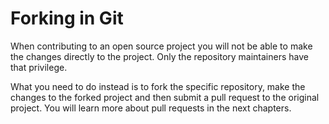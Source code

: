 # Forking in Git

When contributing to an open source project you will not be able to make the changes directly to the project. Only the repository maintainers have that privilege.

What you need to do instead is to fork the specific repository, make the changes to the forked project and then submit a pull request to the original project. You will learn more about pull requests in the next chapters.

